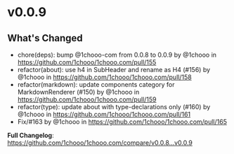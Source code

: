 # v0.0.9

## What's Changed
* chore(deps): bump @1chooo-com from 0.0.8 to 0.0.9 by @1chooo in https://github.com/1chooo/1chooo.com/pull/155
* refactor(about): use h4 in SubHeader and rename as H4 (#156) by @1chooo in https://github.com/1chooo/1chooo.com/pull/158
* refactor(markdown): update components category for MarkdownRenderer (#150) by @1chooo in https://github.com/1chooo/1chooo.com/pull/159
* refactor(type): update about with type-declarations only (#160) by @1chooo in https://github.com/1chooo/1chooo.com/pull/161
* Fix/#163 by @1chooo in https://github.com/1chooo/1chooo.com/pull/165


**Full Changelog**: https://github.com/1chooo/1chooo.com/compare/v0.0.8...v0.0.9